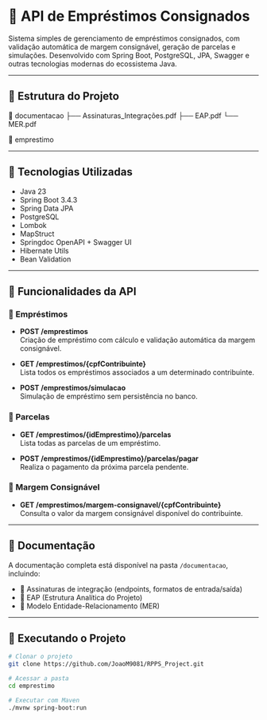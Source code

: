 # 📄 API de Empréstimos Consignados

Sistema simples de gerenciamento de empréstimos consignados, com validação automática de margem consignável, geração de parcelas e simulações. Desenvolvido com Spring Boot, PostgreSQL, JPA, Swagger e outras tecnologias modernas do ecossistema Java.

---

## 🧱 Estrutura do Projeto

📁 documentacao
 ├── Assinaturas_Integrações.pdf
 ├── EAP.pdf
 └── MER.pdf

📁 emprestimo

---

## 🚀 Tecnologias Utilizadas

- Java 23
- Spring Boot 3.4.3
- Spring Data JPA
- PostgreSQL
- Lombok
- MapStruct
- Springdoc OpenAPI + Swagger UI
- Hibernate Utils
- Bean Validation

---

## 🔁 Funcionalidades da API

### 📌 Empréstimos

- **POST /emprestimos**  
  Criação de empréstimo com cálculo e validação automática da margem consignável.

- **GET /emprestimos/{cpfContribuinte}**  
  Lista todos os empréstimos associados a um determinado contribuinte.

- **POST /emprestimos/simulacao**  
  Simulação de empréstimo sem persistência no banco.

### 📌 Parcelas

- **GET /emprestimos/{idEmprestimo}/parcelas**  
  Lista todas as parcelas de um empréstimo.

- **POST /emprestimos/{idEmprestimo}/parcelas/pagar**  
  Realiza o pagamento da próxima parcela pendente.

### 📌 Margem Consignável

- **GET /emprestimos/margem-consignavel/{cpfContribuinte}**  
  Consulta o valor da margem consignável disponível do contribuinte.

---

## 📂 Documentação

A documentação completa está disponível na pasta `/documentacao`, incluindo:

- 🧾 Assinaturas de integração (endpoints, formatos de entrada/saída)
- 🧱 EAP (Estrutura Analítica do Projeto)
- 🧠 Modelo Entidade-Relacionamento (MER)

---

## 🔧 Executando o Projeto

```bash
# Clonar o projeto
git clone https://github.com/JoaoM9081/RPPS_Project.git

# Acessar a pasta
cd emprestimo

# Executar com Maven
./mvnw spring-boot:run